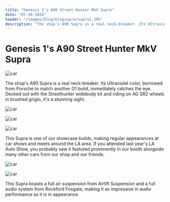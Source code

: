 ```yaml
---
title: "Genesis 1's A90 Street Hunter MkV Supra"
date: "07-30-2024"
header: "/images/blog/blogsupra/supra1.JPG"
description: "The shop's A90 Supra is a real neck-breaker. Its Ultraviolet color, borrowed from Porsche to match another G1 build, immediately catches the eye. Decked out with the Streethunter widebody kit and riding on AG SR2 wheels in brushed grigio, it's a stunning sight."
---
```


# Genesis 1's A90 Street Hunter MkV Supra

![car](/images/blog/blogsupra/supra1.JPG)

The shop's A90 Supra is a real neck-breaker. Its Ultraviolet color, borrowed from Porsche to match another G1 build, immediately catches the eye. Decked out with the Streethunter widebody kit and riding on AG SR2 wheels in brushed grigio, it's a stunning sight.


![car](/images/blog/blogsupra/supra2.JPG)

![car](/images/blog/blogsupra/supra3.JPG)

![car](/images/blog/blogsupra/supra4.JPG)

This Supra is one of our showcase builds, making regular appearances at car shows and meets around the LA area. If you attended last year's LA Auto Show, you probably saw it featured prominently in our booth alongside many other cars from our shop and our friends.

![car](/images/blog/blogsupra/supra5.JPG)

![car](/images/blog/blogsupra/supra6.JPG)

This Supra boasts a full air suspension from Airlift Suspension and a full audio system from Rockford Fosgate, making it as impressive in audio performance as it is in appearance.
